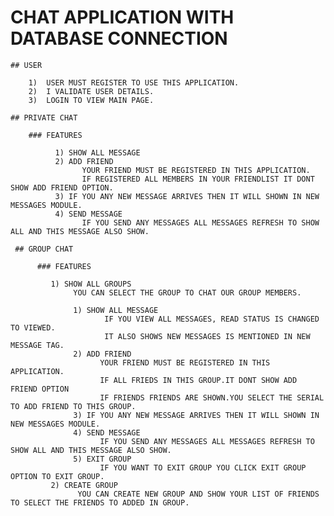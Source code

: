 
  # CHAT APPLICATION WITH DATABASE CONNECTION
    ## USER 
        
        1)  USER MUST REGISTER TO USE THIS APPLICATION.
        2)  I VALIDATE USER DETAILS.
        3)  LOGIN TO VIEW MAIN PAGE.
        
    ## PRIVATE CHAT 
      
        ### FEATURES
              
              1) SHOW ALL MESSAGE
              2) ADD FRIEND
                    YOUR FRIEND MUST BE REGISTERED IN THIS APPLICATION.
                    IF REGISTERED ALL MEMBERS IN YOUR FRIENDLIST IT DONT SHOW ADD FRIEND OPTION.
              3) IF YOU ANY NEW MESSAGE ARRIVES THEN IT WILL SHOWN IN NEW MESSAGES MODULE.
              4) SEND MESSAGE
                    IF YOU SEND ANY MESSAGES ALL MESSAGES REFRESH TO SHOW ALL AND THIS MESSAGE ALSO SHOW.
                    
     ## GROUP CHAT
      
          ### FEATURES
              
             1) SHOW ALL GROUPS
                  YOU CAN SELECT THE GROUP TO CHAT OUR GROUP MEMBERS.
                  
                  1) SHOW ALL MESSAGE
                         IF YOU VIEW ALL MESSAGES, READ STATUS IS CHANGED TO VIEWED.  
                         IT ALSO SHOWS NEW MESSAGES IS MENTIONED IN NEW MESSAGE TAG.
                  2) ADD FRIEND
                        YOUR FRIEND MUST BE REGISTERED IN THIS APPLICATION.
                        IF ALL FRIEDS IN THIS GROUP.IT DONT SHOW ADD FRIEND OPTION
                        IF FRIENDS FRIENDS ARE SHOWN.YOU SELECT THE SERIAL TO ADD FRIEND TO THIS GROUP.
                  3) IF YOU ANY NEW MESSAGE ARRIVES THEN IT WILL SHOWN IN NEW MESSAGES MODULE.
                  4) SEND MESSAGE
                        IF YOU SEND ANY MESSAGES ALL MESSAGES REFRESH TO SHOW ALL AND THIS MESSAGE ALSO SHOW.
                  5) EXIT GROUP
                        IF YOU WANT TO EXIT GROUP YOU CLICK EXIT GROUP OPTION TO EXIT GROUP.
             2) CREATE GROUP
                   YOU CAN CREATE NEW GROUP AND SHOW YOUR LIST OF FRIENDS TO SELECT THE FRIENDS TO ADDED IN GROUP.
